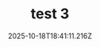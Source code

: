 ---
image: static/img/portrait/test/test-3.jpg
title: test 3
category: Portrait
album: test
date: 2025-10-18T18:41:11.216Z
---